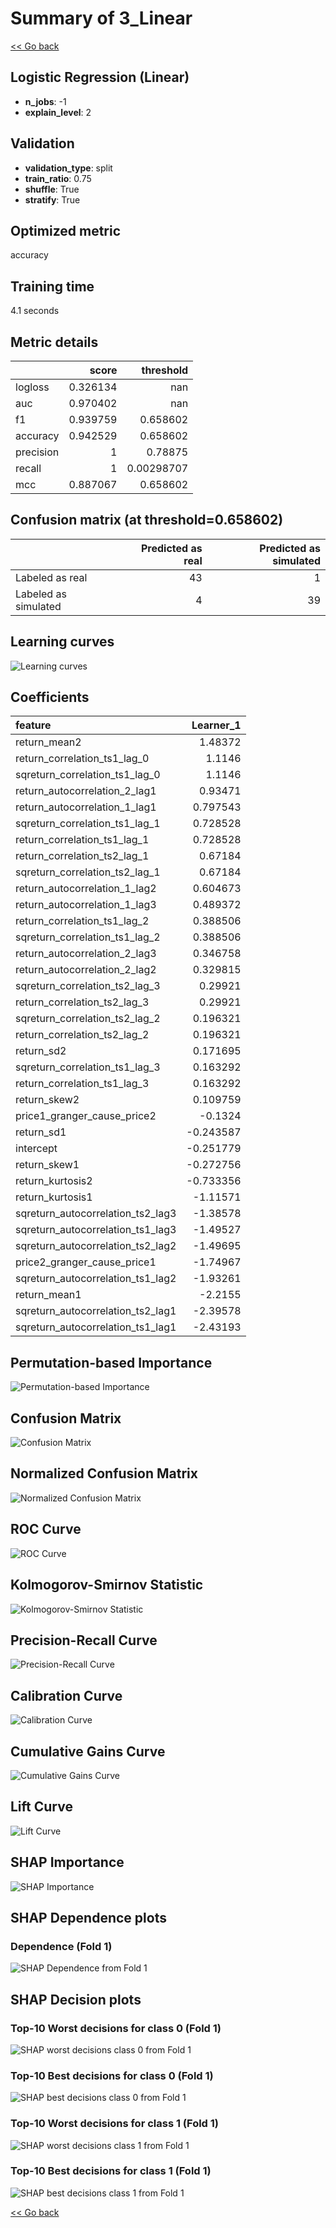 # Summary of 3_Linear

[<< Go back](../README.md)


## Logistic Regression (Linear)
- **n_jobs**: -1
- **explain_level**: 2

## Validation
 - **validation_type**: split
 - **train_ratio**: 0.75
 - **shuffle**: True
 - **stratify**: True

## Optimized metric
accuracy

## Training time

4.1 seconds

## Metric details
|           |    score |    threshold |
|:----------|---------:|-------------:|
| logloss   | 0.326134 | nan          |
| auc       | 0.970402 | nan          |
| f1        | 0.939759 |   0.658602   |
| accuracy  | 0.942529 |   0.658602   |
| precision | 1        |   0.78875    |
| recall    | 1        |   0.00298707 |
| mcc       | 0.887067 |   0.658602   |


## Confusion matrix (at threshold=0.658602)
|                      |   Predicted as real |   Predicted as simulated |
|:---------------------|--------------------:|-------------------------:|
| Labeled as real      |                  43 |                        1 |
| Labeled as simulated |                   4 |                       39 |

## Learning curves
![Learning curves](learning_curves.png)

## Coefficients
| feature                           |   Learner_1 |
|:----------------------------------|------------:|
| return_mean2                      |    1.48372  |
| return_correlation_ts1_lag_0      |    1.1146   |
| sqreturn_correlation_ts1_lag_0    |    1.1146   |
| return_autocorrelation_2_lag1     |    0.93471  |
| return_autocorrelation_1_lag1     |    0.797543 |
| sqreturn_correlation_ts1_lag_1    |    0.728528 |
| return_correlation_ts1_lag_1      |    0.728528 |
| return_correlation_ts2_lag_1      |    0.67184  |
| sqreturn_correlation_ts2_lag_1    |    0.67184  |
| return_autocorrelation_1_lag2     |    0.604673 |
| return_autocorrelation_1_lag3     |    0.489372 |
| return_correlation_ts1_lag_2      |    0.388506 |
| sqreturn_correlation_ts1_lag_2    |    0.388506 |
| return_autocorrelation_2_lag3     |    0.346758 |
| return_autocorrelation_2_lag2     |    0.329815 |
| sqreturn_correlation_ts2_lag_3    |    0.29921  |
| return_correlation_ts2_lag_3      |    0.29921  |
| sqreturn_correlation_ts2_lag_2    |    0.196321 |
| return_correlation_ts2_lag_2      |    0.196321 |
| return_sd2                        |    0.171695 |
| sqreturn_correlation_ts1_lag_3    |    0.163292 |
| return_correlation_ts1_lag_3      |    0.163292 |
| return_skew2                      |    0.109759 |
| price1_granger_cause_price2       |   -0.1324   |
| return_sd1                        |   -0.243587 |
| intercept                         |   -0.251779 |
| return_skew1                      |   -0.272756 |
| return_kurtosis2                  |   -0.733356 |
| return_kurtosis1                  |   -1.11571  |
| sqreturn_autocorrelation_ts2_lag3 |   -1.38578  |
| sqreturn_autocorrelation_ts1_lag3 |   -1.49527  |
| sqreturn_autocorrelation_ts2_lag2 |   -1.49695  |
| price2_granger_cause_price1       |   -1.74967  |
| sqreturn_autocorrelation_ts1_lag2 |   -1.93261  |
| return_mean1                      |   -2.2155   |
| sqreturn_autocorrelation_ts2_lag1 |   -2.39578  |
| sqreturn_autocorrelation_ts1_lag1 |   -2.43193  |


## Permutation-based Importance
![Permutation-based Importance](permutation_importance.png)
## Confusion Matrix

![Confusion Matrix](confusion_matrix.png)


## Normalized Confusion Matrix

![Normalized Confusion Matrix](confusion_matrix_normalized.png)


## ROC Curve

![ROC Curve](roc_curve.png)


## Kolmogorov-Smirnov Statistic

![Kolmogorov-Smirnov Statistic](ks_statistic.png)


## Precision-Recall Curve

![Precision-Recall Curve](precision_recall_curve.png)


## Calibration Curve

![Calibration Curve](calibration_curve_curve.png)


## Cumulative Gains Curve

![Cumulative Gains Curve](cumulative_gains_curve.png)


## Lift Curve

![Lift Curve](lift_curve.png)



## SHAP Importance
![SHAP Importance](shap_importance.png)

## SHAP Dependence plots

### Dependence (Fold 1)
![SHAP Dependence from Fold 1](learner_fold_0_shap_dependence.png)

## SHAP Decision plots

### Top-10 Worst decisions for class 0 (Fold 1)
![SHAP worst decisions class 0 from Fold 1](learner_fold_0_shap_class_0_worst_decisions.png)
### Top-10 Best decisions for class 0 (Fold 1)
![SHAP best decisions class 0 from Fold 1](learner_fold_0_shap_class_0_best_decisions.png)
### Top-10 Worst decisions for class 1 (Fold 1)
![SHAP worst decisions class 1 from Fold 1](learner_fold_0_shap_class_1_worst_decisions.png)
### Top-10 Best decisions for class 1 (Fold 1)
![SHAP best decisions class 1 from Fold 1](learner_fold_0_shap_class_1_best_decisions.png)

[<< Go back](../README.md)
